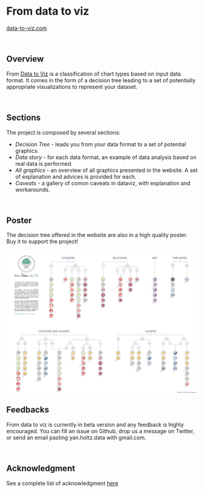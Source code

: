 From data to viz 
===================

[data-to-viz.com](https://www.data-to-viz.com)

<br>

Overview
-----
From [Data to Viz](https://www.data-to-viz.com) is a classification of chart types based on input data format. It comes in the form of a decision tree leading to a set of potentially appropriate visualizations to represent your dataset.


<br>

Sections
-----
The project is composed by several sections:

- *Decision Tree* - leads you from your data format to a set of potential graphics.
- *Data story* - for each data format, an example of data analysis based on real data is performed.
- *All graphics* - an overview of all graphics presented in the website. A set of explanation and advices is provided for each.
- *Caveats* - a gallery of comon caveats in dataviz, with explanation and workarounds.

<br>

Poster
-----
The decision tree offered in the website are also in a high quality poster. Buy it to support the project!

<img align="center" src="img/poster/poster_screenshot.png">

<br>


Feedbacks
-----
From data to viz is currently in beta version and any feedback is highly encouraged. You can fill an issue on Github, drop us a message on Twitter, or send an email pasting yan.holtz.data with gmail.com.


<br>

Acknowledgment
-----
See a complete list of acknowledgment [here](https://www.data-to-viz.com/about.html#acknowledgmentanchor)





